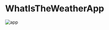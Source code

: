 # WhatIsTheWeatherApp

![app](https://user-images.githubusercontent.com/101790331/200818745-e9c97a22-573a-49d0-ab1d-4ed6ea406d9c.gif)

